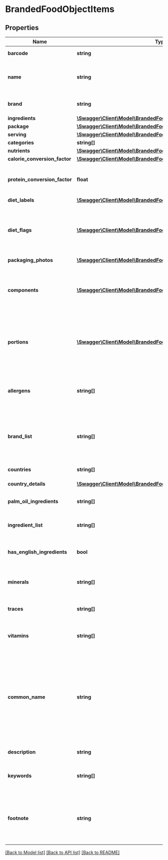# BrandedFoodObjectItems

## Properties
Name | Type | Description | Notes
------------ | ------------- | ------------- | -------------
**barcode** | **string** | EAN/UPC barcode | [optional] 
**name** | **string** | Item name as provided by brand owner or as shown on packaging | [optional] 
**brand** | **string** | The brand name that owns this item | [optional] 
**ingredients** | [**\Swagger\Client\Model\BrandedFoodObjectIngredients**](BrandedFoodObjectIngredients.md) |  | [optional] 
**package** | [**\Swagger\Client\Model\BrandedFoodObjectPackage**](BrandedFoodObjectPackage.md) |  | [optional] 
**serving** | [**\Swagger\Client\Model\BrandedFoodObjectServing**](BrandedFoodObjectServing.md) |  | [optional] 
**categories** | **string[]** |  | [optional] 
**nutrients** | [**\Swagger\Client\Model\BrandedFoodObjectNutrients**](BrandedFoodObjectNutrients.md) |  | [optional] 
**calorie_conversion_factor** | [**\Swagger\Client\Model\BrandedFoodObjectCalorieConversionFactor**](BrandedFoodObjectCalorieConversionFactor.md) |  | [optional] 
**protein_conversion_factor** | **float** | The multiplication factor used to calculate protein from nitrogen | [optional] 
**diet_labels** | [**\Swagger\Client\Model\BrandedFoodObjectDietLabels**](BrandedFoodObjectDietLabels.md) |  | [optional] 
**diet_flags** | [**\Swagger\Client\Model\BrandedFoodObjectDietFlags[]**](BrandedFoodObjectDietFlags.md) | An array of ingredient objects that were flagged while grading this item for compatibility with each diet | [optional] 
**packaging_photos** | [**\Swagger\Client\Model\BrandedFoodObjectPackagingPhotos**](BrandedFoodObjectPackagingPhotos.md) |  | [optional] 
**components** | [**\Swagger\Client\Model\BrandedFoodObjectComponents[]**](BrandedFoodObjectComponents.md) | An array of objects containing the constituent parts of a food (e.g. bone is a component of meat) | [optional] 
**portions** | [**\Swagger\Client\Model\BrandedFoodObjectPortions[]**](BrandedFoodObjectPortions.md) | An array of objects containing information on discrete amounts of a food found in this item | [optional] 
**allergens** | **string[]** | An array of ingredients in this item that may cause allergic reactions in people | [optional] 
**brand_list** | **string[]** | An array of brands we have associated with this item. Some items are sold by more than 1 brand. | [optional] 
**countries** | **string[]** | An array of countries where this item is sold | [optional] 
**country_details** | [**\Swagger\Client\Model\BrandedFoodObjectCountryDetails**](BrandedFoodObjectCountryDetails.md) |  | [optional] 
**palm_oil_ingredients** | **string[]** | An array of ingredients made from palm oil | [optional] 
**ingredient_list** | **string[]** | An array of this item&#x27;s ingredients | [optional] 
**has_english_ingredients** | **bool** | A boolean indicating if we have English ingredients for this item | [optional] 
**minerals** | **string[]** | An array of minerals that this item contains | [optional] 
**traces** | **string[]** | An array of trace ingredients that may be found in this item | [optional] 
**vitamins** | **string[]** | An array of vitamins that are found in this item | [optional] 
**common_name** | **string** | Other names commonly associated with this item. These generally clarify what the item is (e.g. when the brand name is \&quot;BRAND&#x27;s Spicy Enchilada\&quot; the common name may be \&quot;Chicken enchilada\&quot;) | [optional] 
**description** | **string** | A description of this item | [optional] 
**keywords** | **string[]** | An array of keywords that can be used to describe this item | [optional] 
**footnote** | **string** | Comments on any unusual aspects of this item. Examples might include unusual aspects of the food overall. | [optional] 

[[Back to Model list]](../../README.md#documentation-for-models) [[Back to API list]](../../README.md#documentation-for-api-endpoints) [[Back to README]](../../README.md)

